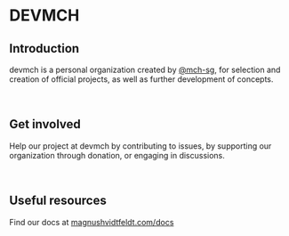 # DEVMCH

## Introduction
devmch is a personal organization created by [@mch-sg](https://github.com/mch-sg), for selection and creation of official projects, as well as further development of concepts.

<br />

## Get involved

Help our project at devmch by contributing to issues, by supporting our organization through donation, or engaging in discussions.

<br />

## Useful resources
Find our docs at [magnushvidtfeldt.com/docs](https://magnushvidtfeldt.com/docs)

<!--

**Here are some ideas to get you started:**

🙋‍♀️ A short introduction - what is your organization all about?
🌈 Contribution guidelines - how can the community get involved?
👩‍💻 Useful resources - where can the community find your docs? Is there anything else the community should know?
🍿 Fun facts - what does your team eat for breakfast?
-->
